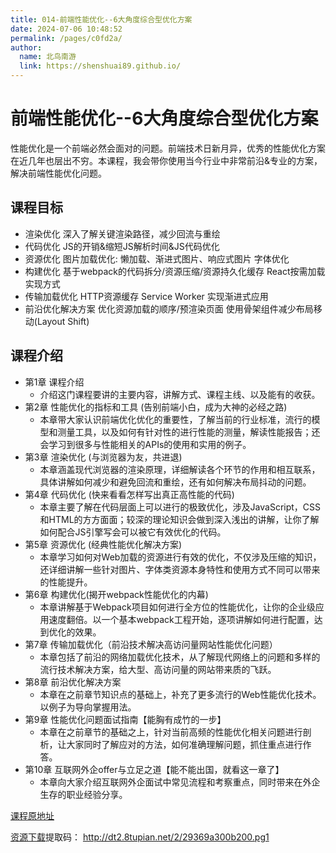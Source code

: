 ```yaml
---
title: 014-前端性能优化--6大角度综合型优化方案
date: 2024-07-06 10:48:52
permalink: /pages/c0fd2a/
author: 
  name: 北鸟南游
  link: https://shenshuai89.github.io/
---
```

# 前端性能优化--6大角度综合型优化方案
性能优化是一个前端必然会面对的问题。前端技术日新月异，优秀的性能优化方案在近几年也层出不穷。本课程，我会带你使用当今行业中非常前沿&专业的方案，解决前端性能优化问题。
## 课程目标
- 渲染优化 深入了解关键渲染路径，减少回流与重绘
- 代码优化 JS的开销&缩短JS解析时间&JS代码优化
- 资源优化 图片加载优化: 懒加载、渐进式图片、响应式图片 字体优化
- 构建优化 基于webpack的代码拆分/资源压缩/资源持久化缓存 React按需加载实现方式
- 传输加载优化 HTTP资源缓存 Service Worker 实现渐进式应用
- 前沿优化解决方案 优化资源加载的顺序/预渲染页面 使用骨架组件减少布局移动(Layout Shift)
## 课程介绍
- 第1章 课程介绍
  *  介绍这门课程要讲的主要内容，讲解方式、课程主线、以及能有的收获。
- 第2章 性能优化的指标和工具 (告别前端小白，成为大神的必经之路)
  *  本章带大家认识前端优化优化的重要性，了解当前的行业标准，流行的模型和测量工具，以及如何有针对性的进行性能的测量，解读性能报告；还会学习到很多与性能相关的APIs的使用和实用的例子。
- 第3章 渲染优化 (与浏览器为友，共进退)
  * 本章涵盖现代浏览器的渲染原理，详细解读各个环节的作用和相互联系，具体讲解如何减少和避免回流和重绘，还有如何解决布局抖动的问题。
- 第4章 代码优化 (快来看看怎样写出真正高性能的代码)
  *  本章主要了解在代码层面上可以进行的极致优化，涉及JavaScript，CSS和HTML的方方面面；较深的理论知识会做到深入浅出的讲解，让你了解如何配合JS引擎写会可以被它有效优化的代码。
- 第5章 资源优化 (经典性能优化解决方案)
  *  本章学习如何对Web加载的资源进行有效的优化，不仅涉及压缩的知识，还详细讲解一些针对图片、字体类资源本身特性和使用方式不同可以带来的性能提升。
- 第6章 构建优化(揭开webpack性能优化的内幕)
  *  本章讲解基于Webpack项目如何进行全方位的性能优化，让你的企业级应用速度翻倍。以一个基本webpack工程开始，逐项讲解如何进行配置，达到优化的效果。
- 第7章 传输加载优化（前沿技术解决高访问量网站性能优化问题）
  *  本章包括了前沿的网络加载优化技术，从了解现代网络上的问题和多样的流行技术解决方案，给大型、高访问量的网站带来质的飞跃。
- 第8章 前沿优化解决方案
  *  本章在之前章节知识点的基础上，补充了更多流行的Web性能优化技术。以例子为导向掌握用法。
- 第9章 性能优化问题面试指南【能胸有成竹的一步】
  *  本章在之前章节的基础之上，针对当前高频的性能优化相关问题进行剖析，让大家同时了解应对的方法，如何准确理解问题，抓住重点进行作答。
- 第10章 互联网外企offer与立足之道【能不能出国，就看这一章了】
  *  本章向大家介绍互联网外企面试中常见流程和考察重点，同时带来在外企生存的职业经验分享。


[课程原地址](https://coding.imooc.com/class/448.html)

[资源下载](https://pan.baidu.com/s/1zytV0bHULFGqJK1f2W22wA)提取码： http://dt2.8tupian.net/2/29369a300b200.pg1